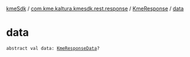 [kmeSdk](../../index.md) / [com.kme.kaltura.kmesdk.rest.response](../index.md) / [KmeResponse](index.md) / [data](./data.md)

# data

`abstract val data: `[`KmeResponseData`](../-kme-response-data/index.md)`?`